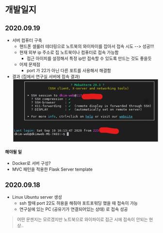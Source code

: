 # 개발일지

## 2020.09.19

* 서버 컴퓨터 구축
  * 핸드폰 셀룰러 테더링으로 노트북의 와이파이를 잡아서 접속 시도 --> 성공!!!
  * 현재 외부 ip 주소로 집 노트북이나 컴퓨터로 접속 가능함
    * 접근 아이피를 설정해서 특정 ip만 접속할 수 있도록 만드는 것도 좋을듯
  * 어제 문제점
    * port 가 22가 아닌 다른 포트를 사용해서 해결함
* 결과 (집에서 연구실 서버에 접속 결과)
  <img src='./flaskTEST/정리/successlogin.png'>

#### 해야될 일

* Docker로 서버 구성?
* MVC 패턴을 적용한 Flask Server template

## 2020.09.18

* Linux Ubuntu server 생성
  * ssh 할때 port 22도 허용을 해줘야 포트포워딩 했을 때 접속이 가능
  * 연구실에 있는 PC (공유기가 연결되어있는 상태) 로 접속 성공

> 어떤 문젠지는 모르겠지만 노트북으로 와이파이로 접근 시에 접속이 안되는 현상..



